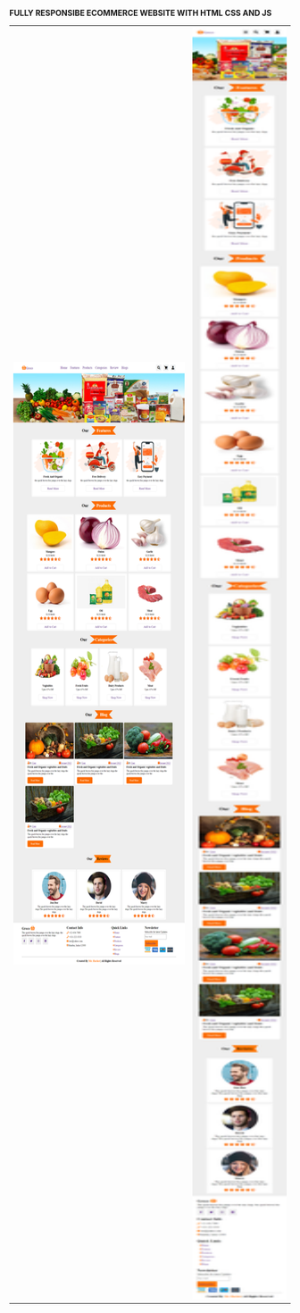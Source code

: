 **FULLY RESPONSIBE ECOMMERCE WEBSITE WITH HTML CSS AND JS**
<table>
  <tr>
    <td><img src="image/desktop.png"  width=670 height=1080></td>
    <td><img src="image/mobile.png" width=370 height=2280></td>
  </tr>
 </table>
